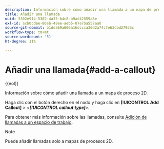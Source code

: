 ```yaml
---
description: Información sobre cómo añadir una llamada a un mapa de proceso 2D.
title: Añadir una llamada
uuid: 5302e914-5382-4a35-b4c8-a9ad42859a3e
exl-id: acb0cdae-80eb-48ee-aeb5-87e7ba557aa8
source-git-commit: b1dda69a606a16dccca30d2a74c7e63dbd27936c
workflow-type: tm+mt
source-wordcount: '51'
ht-degree: 11%

---
```


# Añadir una llamada{#add-a-callout}

{{eol}}

Información sobre cómo añadir una llamada a un mapa de proceso 2D.

Haga clic con el botón derecho en el nodo y haga clic en **[!UICONTROL Add Callout]** > *&lt;**[!UICONTROL callout type]**>*.

Para obtener más información sobre las llamadas, consulte [Adición de llamadas a un espacio de trabajo](../../../../home/c-get-started/c-vis/c-call-wkspc.md#concept-212b09e763044d938987b4a9c658adc0).

>[!NOTE]
>
>Puede añadir llamadas solo a mapas de procesos 2D.
